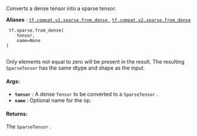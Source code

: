 Converts a dense tensor into a sparse tensor.

**Aliases** : [ `tf.compat.v1.sparse.from_dense` ](/api_docs/python/tf/sparse/from_dense), [ `tf.compat.v2.sparse.from_dense` ](/api_docs/python/tf/sparse/from_dense)

```
 tf.sparse.from_dense(
    tensor,
    name=None
)
 
```

Only elements not equal to zero will be present in the result. The resulting `SparseTensor`  has the same dtype and shape as the input.

#### Args:
- **`tensor`** : A dense  `Tensor`  to be converted to a  `SparseTensor` .
- **`name`** : Optional name for the op.


#### Returns:
The  `SparseTensor` .

